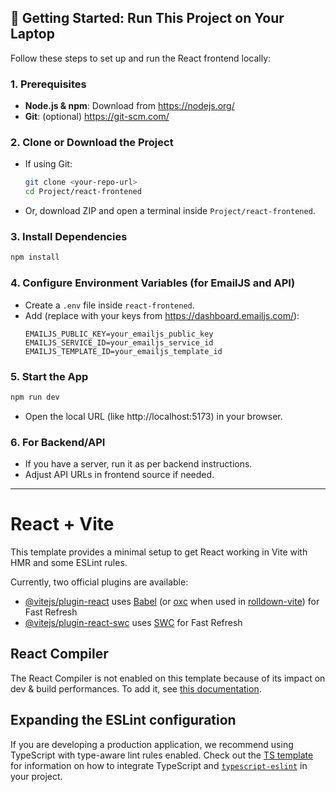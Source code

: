 ## 🚀 Getting Started: Run This Project on Your Laptop

Follow these steps to set up and run the React frontend locally:

### 1. Prerequisites
- **Node.js & npm**: Download from https://nodejs.org/
- **Git**: (optional) https://git-scm.com/

### 2. Clone or Download the Project
- If using Git:
  ```bash
  git clone <your-repo-url>
  cd Project/react-frontened
  ```
- Or, download ZIP and open a terminal inside `Project/react-frontened`.

### 3. Install Dependencies
```bash
npm install
```

### 4. Configure Environment Variables (for EmailJS and API)
- Create a `.env` file inside `react-frontened`.
- Add (replace with your keys from https://dashboard.emailjs.com/):
  ```env
  EMAILJS_PUBLIC_KEY=your_emailjs_public_key
  EMAILJS_SERVICE_ID=your_emailjs_service_id
  EMAILJS_TEMPLATE_ID=your_emailjs_template_id
  ```

### 5. Start the App
```bash
npm run dev
```
- Open the local URL (like http://localhost:5173) in your browser.

### 6. For Backend/API
- If you have a server, run it as per backend instructions.
- Adjust API URLs in frontend source if needed.

---

# React + Vite

This template provides a minimal setup to get React working in Vite with HMR and some ESLint rules.

Currently, two official plugins are available:

- [@vitejs/plugin-react](https://github.com/vitejs/vite-plugin-react/blob/main/packages/plugin-react) uses [Babel](https://babeljs.io/) (or [oxc](https://oxc.rs) when used in [rolldown-vite](https://vite.dev/guide/rolldown)) for Fast Refresh
- [@vitejs/plugin-react-swc](https://github.com/vitejs/vite-plugin-react/blob/main/packages/plugin-react-swc) uses [SWC](https://swc.rs/) for Fast Refresh

## React Compiler

The React Compiler is not enabled on this template because of its impact on dev & build performances. To add it, see [this documentation](https://react.dev/learn/react-compiler/installation).

## Expanding the ESLint configuration

If you are developing a production application, we recommend using TypeScript with type-aware lint rules enabled. Check out the [TS template](https://github.com/vitejs/vite/tree/main/packages/create-vite/template-react-ts) for information on how to integrate TypeScript and [`typescript-eslint`](https://typescript-eslint.io) in your project.
